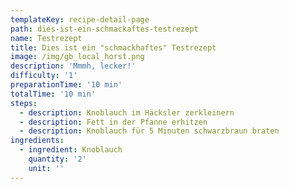 ```yaml
---
templateKey: recipe-detail-page
path: dies-ist-ein-schmackaftes-testrezept
name: Testrezept
title: Dies ist ein "schmackhaftes" Testrezept
image: /img/gb_local_horst.png
description: 'Mmmh, lecker!'
difficulty: '1'
preparationTime: '10 min'
totalTime: '10 min'
steps:
  - description: Knoblauch im Häcksler zerkleinern
  - description: Fett in der Pfanne erhitzen
  - description: Knoblauch für 5 Minuten schwarzbraun braten
ingredients:
  - ingredient: Knoblauch
    quantity: '2'
    unit: ''
---
```


